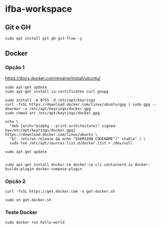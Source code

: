 # ifba-workspace

## Git e GH

```console
sudo apt install git gh git-flow -y
```

## Docker

### Opção 1

https://docs.docker.com/engine/install/ubuntu/


```console
sudo apt-get update
sudo apt-get install ca-certificates curl gnupg

sudo install -m 0755 -d /etc/apt/keyrings
curl -fsSL https://download.docker.com/linux/ubuntu/gpg | sudo gpg --dearmor -o /etc/apt/keyrings/docker.gpg
sudo chmod a+r /etc/apt/keyrings/docker.gpg

echo \
  "deb [arch="$(dpkg --print-architecture)" signed-by=/etc/apt/keyrings/docker.gpg] https://download.docker.com/linux/ubuntu \
  "$(. /etc/os-release && echo "$VERSION_CODENAME")" stable" | \
  sudo tee /etc/apt/sources.list.d/docker.list > /dev/null

sudo apt-get update


sudo apt-get install docker-ce docker-ce-cli containerd.io docker-buildx-plugin docker-compose-plugin
```


### Opção 2

```console
curl -fsSL https://get.docker.com -o get-docker.sh
```

```console
sudo sh get-docker.sh
```


### Teste Docker

```console
sudo docker run hello-world
```
